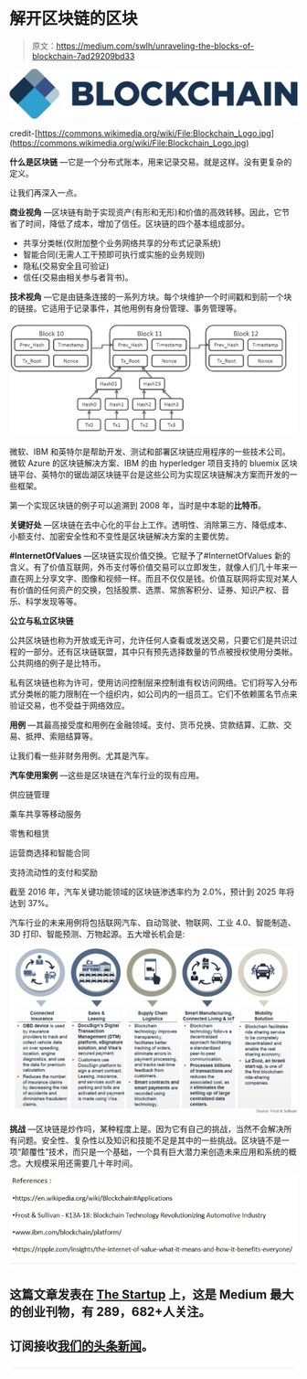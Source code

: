 # 解开区块链的区块

> 原文：<https://medium.com/swlh/unraveling-the-blocks-of-blockchain-7ad29209bd33>

![](img/8696df5a21a1675e2c0313caca1a02c3.png)

credit-[https://commons.wikimedia.org/wiki/File:Blockchain_Logo.jpg](https://commons.wikimedia.org/wiki/File:Blockchain_Logo.jpg)

**什么是区块链** —它是一个分布式账本，用来记录交易。就是这样。没有更复杂的定义。

让我们再深入一点。

**商业视角** —区块链有助于实现资产(有形和无形)和价值的高效转移。因此，它节省了时间，降低了成本，增加了信任。区块链的四个基本组成部分。

*   共享分类帐(仅附加整个业务网络共享的分布式记录系统)
*   智能合同(无需人工干预即可执行或实施的业务规则)
*   隐私(交易安全且可验证)
*   信任(交易由相关参与者背书)。

**技术视角** —它是由链条连接的一系列方块。每个块维护一个时间戳和到前一个块的链接。它适用于记录事件，其他用例有身份管理、事务管理等。

![](img/a2bd34bbe958f254ec5bbd8104378269.png)

微软、IBM 和英特尔是帮助开发、测试和部署区块链应用程序的一些技术公司。微软 Azure 的区块链解决方案、IBM 的由 hyperledger 项目支持的 bluemix 区块链平台、英特尔的锯齿湖区块链平台是这些公司为实现区块链解决方案而开发的一些框架。

第一个实现区块链的例子可以追溯到 2008 年，当时是中本聪的**比特币**。

**关键好处** —区块链在去中心化的平台上工作。透明性、消除第三方、降低成本、小额支付、加密安全性和不变性是区块链解决方案的主要优势。

**#InternetOfValues** —区块链实现价值交换。它赋予了#InternetOfValues 新的含义。有了价值互联网，外币支付等价值交易可以立即发生，就像人们几十年来一直在网上分享文字、图像和视频一样。而且不仅仅是钱。价值互联网将实现对某人有价值的任何资产的交换，包括股票、选票、常旅客积分、证券、知识产权、音乐、科学发现等等。

**公立与私立区块链**

公共区块链也称为开放或无许可，允许任何人查看或发送交易，只要它们是共识过程的一部分。还有区块链联盟，其中只有预先选择数量的节点被授权使用分类帐。公共网络的例子是比特币。

私有区块链也称为许可，使用访问控制层来控制谁有权访问网络。它们将写入分布式分类帐的能力限制在一个组织内，如公司内的一组员工。它们不依赖匿名节点来验证交易，也不受益于网络效应。

**用例** —其最高接受度和用例在金融领域。支付、货币兑换、贷款结算、汇款、交易、抵押、索赔结算等。

让我们看一些非财务用例。尤其是汽车。

**汽车使用案例** —这些是区块链在汽车行业的现有应用。

供应链管理

乘车共享等移动服务

零售和租赁

运营商选择和智能合同

支持流动性的支付和奖励

截至 2016 年，汽车关键功能领域的区块链渗透率约为 2.0%，预计到 2025 年将达到 37%。

汽车行业的未来用例将包括联网汽车、自动驾驶、物联网、工业 4.0、智能制造、3D 打印、智能预测、万物起源。五大增长机会是:

![](img/22b3db6aac5a18d297b4c62e52acbfa0.png)

**挑战** —区块链是炒作吗，某种程度上是。因为它有自己的挑战，当然不会解决所有问题。安全性、复杂性以及知识和技能不足是其中的一些挑战。区块链不是一项“颠覆性”技术，而只是一个基础，一个具有巨大潜力来创造未来应用和系统的概念。大规模采用还需要几十年时间。

![](img/7ca7e1aaa69566e45422504dc7844e39.png)![](img/731acf26f5d44fdc58d99a6388fe935d.png)

## 这篇文章发表在 [The Startup](https://medium.com/swlh) 上，这是 Medium 最大的创业刊物，有 289，682+人关注。

## 订阅接收[我们的头条新闻](http://growthsupply.com/the-startup-newsletter/)。

![](img/731acf26f5d44fdc58d99a6388fe935d.png)